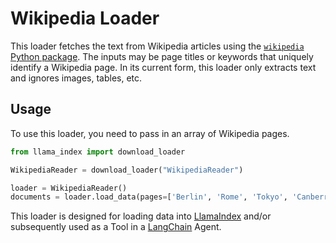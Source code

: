 # Wikipedia Loader

This loader fetches the text from Wikipedia articles using the [`wikipedia` Python package][1].
The inputs may be page titles or keywords that uniquely identify a Wikipedia page.
In its current form, this loader only extracts text and ignores images, tables, etc.

## Usage

To use this loader, you need to pass in an array of Wikipedia pages.

```python
from llama_index import download_loader

WikipediaReader = download_loader("WikipediaReader")

loader = WikipediaReader()
documents = loader.load_data(pages=['Berlin', 'Rome', 'Tokyo', 'Canberra', 'Santiago'])
```

This loader is designed for loading data into [LlamaIndex](https://github.com/run-llama/llama_index/tree/main/llama_index)
and/or subsequently used as a Tool in a [LangChain](https://github.com/langchain-ai/langchain) Agent.

[1]: https://pypi.org/project/wikipedia/
